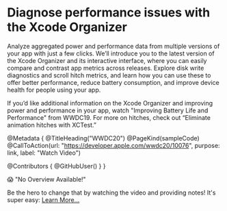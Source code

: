 # Diagnose performance issues with the Xcode Organizer

Analyze aggregated power and performance data from multiple versions of your app with just a few clicks. We’ll introduce you to the latest version of the Xcode Organizer and its interactive interface, where you can easily compare and contrast app metrics across releases. Explore disk write diagnostics and scroll hitch metrics, and learn how you can use these to offer better performance, reduce battery consumption, and improve device health for people using your app.

If you’d like additional information on the Xcode Organizer and improving power and performance in your app, watch "Improving Battery Life and Performance" from WWDC19. For more on hitches, check out “Eliminate animation hitches with XCTest.”

@Metadata {
   @TitleHeading("WWDC20")
   @PageKind(sampleCode)
   @CallToAction(url: "https://developer.apple.com/wwdc20/10076", purpose: link, label: "Watch Video")

   @Contributors {
      @GitHubUser(<replace this with your GitHub handle>)
   }
}

😱 "No Overview Available!"

Be the hero to change that by watching the video and providing notes! It's super easy:
 [Learn More…](https://wwdcnotes.github.io/WWDCNotes/documentation/wwdcnotes/contributing)
